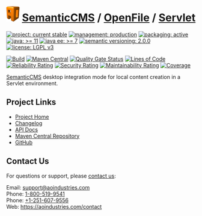 # [<img src="ao-logo.png" alt="AO Logo" width="35" height="40">](https://github.com/aoindustries) [SemanticCMS](https://github.com/aoindustries/semanticcms) / [OpenFile](https://github.com/aoindustries/semanticcms-openfile) / [Servlet](https://github.com/aoindustries/semanticcms-openfile-servlet)

[![project: current stable](https://semanticcms.com/ao-badges/project-current-stable.svg)](https://aoindustries.com/life-cycle#project-current-stable)
[![management: production](https://semanticcms.com/ao-badges/management-production.svg)](https://aoindustries.com/life-cycle#management-production)
[![packaging: active](https://semanticcms.com/ao-badges/packaging-active.svg)](https://aoindustries.com/life-cycle#packaging-active)  
[![java: &gt;= 11](https://semanticcms.com/ao-badges/java-11.svg)](https://docs.oracle.com/en/java/javase/11/docs/api/)
[![java ee: &gt;= 7](https://semanticcms.com/ao-badges/javaee-7.svg)](https://docs.oracle.com/javaee/7/api/)
[![semantic versioning: 2.0.0](https://semanticcms.com/ao-badges/semver-2.0.0.svg)](http://semver.org/spec/v2.0.0.html)
[![license: LGPL v3](https://semanticcms.com/ao-badges/license-lgpl-3.0.svg)](https://www.gnu.org/licenses/lgpl-3.0)

[![Build](https://github.com/aoindustries/semanticcms-openfile-servlet/workflows/Build/badge.svg?branch=1.x)](https://github.com/aoindustries/semanticcms-openfile-servlet/actions?query=workflow%3ABuild)
[![Maven Central](https://maven-badges.herokuapp.com/maven-central/com.semanticcms/semanticcms-openfile-servlet/badge.svg)](https://maven-badges.herokuapp.com/maven-central/com.semanticcms/semanticcms-openfile-servlet)
[![Quality Gate Status](https://sonarcloud.io/api/project_badges/measure?branch=1.x&project=com.semanticcms%3Asemanticcms-openfile-servlet&metric=alert_status)](https://sonarcloud.io/dashboard?branch=1.x&id=com.semanticcms%3Asemanticcms-openfile-servlet)
[![Lines of Code](https://sonarcloud.io/api/project_badges/measure?branch=1.x&project=com.semanticcms%3Asemanticcms-openfile-servlet&metric=ncloc)](https://sonarcloud.io/component_measures?branch=1.x&id=com.semanticcms%3Asemanticcms-openfile-servlet&metric=ncloc)  
[![Reliability Rating](https://sonarcloud.io/api/project_badges/measure?branch=1.x&project=com.semanticcms%3Asemanticcms-openfile-servlet&metric=reliability_rating)](https://sonarcloud.io/component_measures?branch=1.x&id=com.semanticcms%3Asemanticcms-openfile-servlet&metric=Reliability)
[![Security Rating](https://sonarcloud.io/api/project_badges/measure?branch=1.x&project=com.semanticcms%3Asemanticcms-openfile-servlet&metric=security_rating)](https://sonarcloud.io/component_measures?branch=1.x&id=com.semanticcms%3Asemanticcms-openfile-servlet&metric=Security)
[![Maintainability Rating](https://sonarcloud.io/api/project_badges/measure?branch=1.x&project=com.semanticcms%3Asemanticcms-openfile-servlet&metric=sqale_rating)](https://sonarcloud.io/component_measures?branch=1.x&id=com.semanticcms%3Asemanticcms-openfile-servlet&metric=Maintainability)
[![Coverage](https://sonarcloud.io/api/project_badges/measure?branch=1.x&project=com.semanticcms%3Asemanticcms-openfile-servlet&metric=coverage)](https://sonarcloud.io/component_measures?branch=1.x&id=com.semanticcms%3Asemanticcms-openfile-servlet&metric=Coverage)

[SemanticCMS](https://github.com/aoindustries/semanticcms) desktop integration mode for local content creation in a Servlet environment.

## Project Links
* [Project Home](https://semanticcms.com/openfile/servlet/)
* [Changelog](https://semanticcms.com/openfile/servlet/changelog)
* [API Docs](https://semanticcms.com/openfile/servlet/apidocs/)
* [Maven Central Repository](https://search.maven.org/artifact/com.semanticcms/semanticcms-openfile-servlet)
* [GitHub](https://github.com/aoindustries/semanticcms-openfile-servlet)

## Contact Us
For questions or support, please [contact us](https://aoindustries.com/contact):

Email: [support@aoindustries.com](mailto:support@aoindustries.com)  
Phone: [1-800-519-9541](tel:1-800-519-9541)  
Phone: [+1-251-607-9556](tel:+1-251-607-9556)  
Web: https://aoindustries.com/contact
